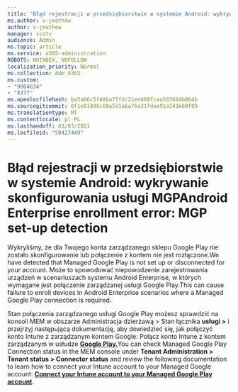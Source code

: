 ```yaml
---
title: 'Błąd rejestracji w przedsiębiorstwie w systemie Android: wykrywanie skonfigurowania usługi MGP'
ms.author: v-jmathew
author: v-jmathew
manager: scotv
audience: Admin
ms.topic: article
ms.service: o365-administration
ROBOTS: NOINDEX, NOFOLLOW
localization_priority: Normal
ms.collection: Adm_O365
ms.custom:
- "9004634"
- "8377"
ms.openlocfilehash: ba5a66c5f48ba7ff2c21ed460fcaa583684b864b
ms.sourcegitcommit: 0f1e81498c68a5d1aba76a21fdae91a141b69f89
ms.translationtype: MT
ms.contentlocale: pl-PL
ms.lasthandoff: 03/03/2021
ms.locfileid: "50427449"
---
```

# <a name="android-enterprise-enrollment-error-mgp-set-up-detection"></a><span data-ttu-id="054bd-102">Błąd rejestracji w przedsiębiorstwie w systemie Android: wykrywanie skonfigurowania usługi MGP</span><span class="sxs-lookup"><span data-stu-id="054bd-102">Android Enterprise enrollment error: MGP set-up detection</span></span>

<span data-ttu-id="054bd-103">Wykryliśmy, że dla Twojego konta zarządzanego sklepu Google Play nie zostało skonfigurowanie lub połączenie z kontem nie jest rozłączone.</span><span class="sxs-lookup"><span data-stu-id="054bd-103">We have detected that Managed Google Play is not set up or disconnected for your account.</span></span> <span data-ttu-id="054bd-104">Może to spowodować niepowodzenie zarejestrowania urządzeń w scenariuszach systemu Android Enterprise, w których wymagane jest połączenie zarządzanej usługi Google Play.</span><span class="sxs-lookup"><span data-stu-id="054bd-104">This can cause failure to enroll devices in Android Enterprise scenarios where a Managed Google Play connection is required.</span></span>

<span data-ttu-id="054bd-105">Stan połączenia zarządzanego usługi Google Play możesz sprawdzić na konsoli MEM w obszarze Administracja dzierżawą > Stan łącznika **usługi >** i przejrzyj następującą dokumentację, aby dowiedzieć się, jak połączyć konto Intune z zarządzanym kontem Google: Połącz konto Intune z kontem zarządzanym w usłudze **[Google Play.](https://docs.microsoft.com/mem/intune/enrollment/connect-intune-android-enterprise)**</span><span class="sxs-lookup"><span data-stu-id="054bd-105">You can check Managed Google Play Connection status in the MEM console under **Tenant Administration > Tenant status > Connector status** and review the following documentation to learn how to connect your Intune account to your Managed Google account: **[Connect your Intune account to your Managed Google Play account](https://docs.microsoft.com/mem/intune/enrollment/connect-intune-android-enterprise)**.</span></span>
